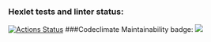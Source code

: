 ### Hexlet tests and linter status:
[![Actions Status](https://github.com/TemporalForm/java-project-61/actions/workflows/hexlet-check.yml/badge.svg)](https://github.com/TemporalForm/java-project-61/actions)
###Codeclimate Maintainability badge:
<a href="https://codeclimate.com/github/TemporalForm/java-project-61/maintainability"><img src="https://api.codeclimate.com/v1/badges/75cd5ee7f69b20eec367/maintainability" /></a>
